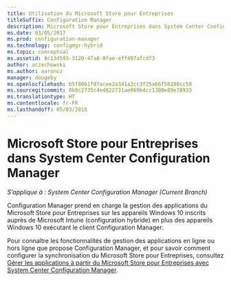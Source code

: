 ```yaml
---
title: Utilisation du Microsoft Store pour Entreprises
titleSuffix: Configuration Manager
description: Microsoft Store pour Entreprises dans System Center Configuration Manager
ms.date: 03/05/2017
ms.prod: configuration-manager
ms.technology: configmgr-hybrid
ms.topic: conceptual
ms.assetid: 8c13d593-3120-47a8-8fae-eff497afcd73
author: aczechowski
ms.author: aaroncz
manager: dougeby
ms.openlocfilehash: b5f8061f87acee2a341a3cc3f25a66f50288cc58
ms.sourcegitcommit: 0b0c2735c4ed822731ae069b4cc1380e89e78933
ms.translationtype: HT
ms.contentlocale: fr-FR
ms.lasthandoff: 05/03/2018
---
```

# <a name="microsoft-store-for-business-in-system-center-configuration-manager"></a>Microsoft Store pour Entreprises dans System Center Configuration Manager

*S’applique à : System Center Configuration Manager (Current Branch)*

Configuration Manager prend en charge la gestion des applications du Microsoft Store pour Entreprises sur les appareils Windows 10 inscrits auprès de Microsoft Intune (configuration hybride) en plus des appareils Windows 10 exécutant le client Configuration Manager.

Pour connaître les fonctionnalités de gestion des applications en ligne ou hors ligne que propose Configuration Manager, et pour savoir comment configurer la synchronisation du Microsoft Store pour Entreprises, consultez [Gérer les applications à partir du Microsoft Store pour Entreprises avec System Center Configuration Manager](../../apps/deploy-use/manage-apps-from-the-windows-store-for-business.md).
